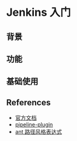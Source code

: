 # Jenkins 入门

## 背景

## 功能

## 基础使用

## References

- [官方文档](https://www.jenkins.io/doc/book/getting-started/)
- [pipeline-plugin](https://github.com/jenkinsci/pipeline-plugin/blob/master/COMPATIBILITY.md)
- [ant 路径风格表达式](https://www.jianshu.com/p/189847a7d1c7)